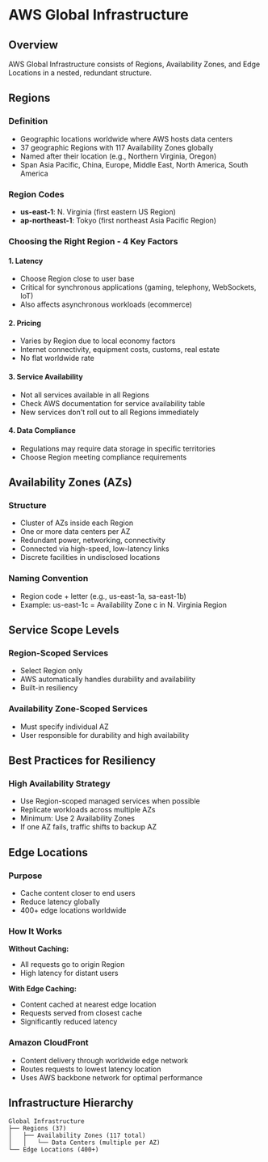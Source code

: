 # AWS Global Infrastructure

## Overview
AWS Global Infrastructure consists of Regions, Availability Zones, and Edge Locations in a nested, redundant structure.

## Regions

### Definition
- Geographic locations worldwide where AWS hosts data centers
- 37 geographic Regions with 117 Availability Zones globally
- Named after their location (e.g., Northern Virginia, Oregon)
- Span Asia Pacific, China, Europe, Middle East, North America, South America

### Region Codes
- **us-east-1**: N. Virginia (first eastern US Region)
- **ap-northeast-1**: Tokyo (first northeast Asia Pacific Region)

### Choosing the Right Region - 4 Key Factors

#### 1. Latency
- Choose Region close to user base
- Critical for synchronous applications (gaming, telephony, WebSockets, IoT)
- Also affects asynchronous workloads (ecommerce)

#### 2. Pricing
- Varies by Region due to local economy factors
- Internet connectivity, equipment costs, customs, real estate
- No flat worldwide rate

#### 3. Service Availability
- Not all services available in all Regions
- Check AWS documentation for service availability table
- New services don't roll out to all Regions immediately

#### 4. Data Compliance
- Regulations may require data storage in specific territories
- Choose Region meeting compliance requirements

## Availability Zones (AZs)

### Structure
- Cluster of AZs inside each Region
- One or more data centers per AZ
- Redundant power, networking, connectivity
- Connected via high-speed, low-latency links
- Discrete facilities in undisclosed locations

### Naming Convention
- Region code + letter (e.g., us-east-1a, sa-east-1b)
- Example: us-east-1c = Availability Zone c in N. Virginia Region

## Service Scope Levels

### Region-Scoped Services
- Select Region only
- AWS automatically handles durability and availability
- Built-in resiliency

### Availability Zone-Scoped Services
- Must specify individual AZ
- User responsible for durability and high availability

## Best Practices for Resiliency

### High Availability Strategy
- Use Region-scoped managed services when possible
- Replicate workloads across multiple AZs
- Minimum: Use 2 Availability Zones
- If one AZ fails, traffic shifts to backup AZ

## Edge Locations

### Purpose
- Cache content closer to end users
- Reduce latency globally
- 400+ edge locations worldwide

### How It Works
**Without Caching:**
- All requests go to origin Region
- High latency for distant users

**With Edge Caching:**
- Content cached at nearest edge location
- Requests served from closest cache
- Significantly reduced latency

### Amazon CloudFront
- Content delivery through worldwide edge network
- Routes requests to lowest latency location
- Uses AWS backbone network for optimal performance

## Infrastructure Hierarchy
```
Global Infrastructure
├── Regions (37)
│   ├── Availability Zones (117 total)
│   │   └── Data Centers (multiple per AZ)
└── Edge Locations (400+)
```